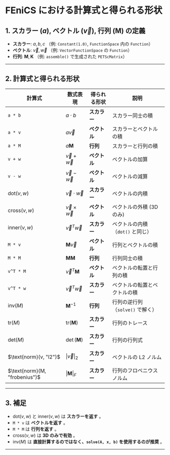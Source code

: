 # FEniCS における計算式と得られる形状

## **1. スカラー ($a$), ベクトル ($\vec{v}$), 行列 ($\boldsymbol{M}$) の定義**
- **スカラー**: $a, b, c$  （例: `Constant(1.0)`, `FunctionSpace` 内の `Function`）
- **ベクトル**: $\vec{v}, \vec{w}$  （例: `VectorFunctionSpace` の `Function`）
- **行列**: $\boldsymbol{M}, \boldsymbol{K}$  （例: `assemble()` で生成された `PETScMatrix`）

---

## **2. 計算式と得られる形状**

| **計算式** | **数式表現** | **得られる形状** | **説明** |
|------------|------------|--------------|--------------|
| `a * b` | $a \cdot b$ | **スカラー** | スカラー同士の積 |
| `a * v` | $a \vec{v}$ | **ベクトル** | スカラーとベクトルの積 |
| `a * M` | $a \boldsymbol{M}$ | **行列** | スカラーと行列の積 |
| `v + w` | $\vec{v} + \vec{w}$ | **ベクトル** | ベクトルの加算 |
| `v - w` | $\vec{v} - \vec{w}$ | **ベクトル** | ベクトルの減算 |
| $\text{dot}(v, w)$ | $\vec{v} \cdot \vec{w}$ | **スカラー** | ベクトルの内積 |
| $\text{cross}(v, w)$ | $\vec{v} \times \vec{w}$ | **ベクトル** | ベクトルの外積 (3D のみ) |
| $\text{inner}(v, w)$ | $\vec{v}^T \vec{w}$ | **スカラー** | ベクトルの内積（`dot()` と同じ） |
| `M * v` | $\boldsymbol{M} \vec{v}$ | **ベクトル** | 行列とベクトルの積 |
| `M * M` | $\boldsymbol{M} \boldsymbol{M}$ | **行列** | 行列同士の積 |
| `v^T * M` | $\vec{v}^T \boldsymbol{M}$ | **ベクトル** | ベクトルの転置と行列の積 |
| `v^T * w` | $\vec{v}^T \vec{w}$ | **スカラー** | ベクトルの転置とベクトルの積 |
| $\text{inv}(M)$ | $\boldsymbol{M}^{-1}$ | **行列** | 行列の逆行列（`solve()` で解く） |
| $\text{tr}(M)$ | $\text{tr}(\boldsymbol{M})$ | **スカラー** | 行列のトレース |
| $\text{det}(M)$ | $\det(\boldsymbol{M})$ | **スカラー** | 行列の行列式 |
| $\text{norm}(v, "l2")$ | $\|\vec{v}\|_2$ | **スカラー** | ベクトルの L2 ノルム |
| $\text{norm}(M, "frobenius")$ | $\|\boldsymbol{M}\|_F$ | **スカラー** | 行列のフロベニウスノルム |

---

## **3. 補足**
- $\text{dot}(v, w)$ と $\text{inner}(v, w)$ は **スカラーを返す** 。
- `M * v` は **ベクトルを返す** 。
- `M * M` は **行列を返す** 。
- $\text{cross}(v, w)$ は **3D のみで有効** 。
- $\text{inv}(M)$ は **直接計算するのではなく、`solve(A, x, b)` を使用するのが推奨** 。

---
